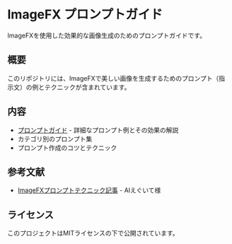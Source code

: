 # ImageFX プロンプトガイド

ImageFXを使用した効果的な画像生成のためのプロンプトガイドです。

## 概要

このリポジトリには、ImageFXで美しい画像を生成するためのプロンプト（指示文）の例とテクニックが含まれています。

## 内容

- [プロンプトガイド](ai_image_prompts.md) - 詳細なプロンプト例とその効果の解説
- カテゴリ別のプロンプト集
- プロンプト作成のコツとテクニック

## 参考文献

- [ImageFXプロンプトテクニック記事](https://note.com/aieguite/n/n22138a824b5c) - AIえぐいて様

## ライセンス

このプロジェクトはMITライセンスの下で公開されています。 